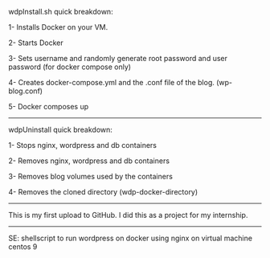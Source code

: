 

wdpInstall.sh quick breakdown:

1- Installs Docker on your VM.

2- Starts Docker

3- Sets username and randomly generate root password and user password (for docker compose only)

4- Creates docker-compose.yml and the .conf file of the blog. (wp-blog.conf)

5- Docker composes up

---

wdpUninstall quick breakdown:

1- Stops nginx, wordpress and db containers

2- Removes nginx, wordpress and db containers

3- Removes blog volumes used by the containers

4- Removes the cloned directory (wdp-docker-directory)

---

This is my first upload to GitHub. I did this as a project for my internship.

---

SE: 
shellscript to run wordpress on docker using nginx on virtual machine centos 9
